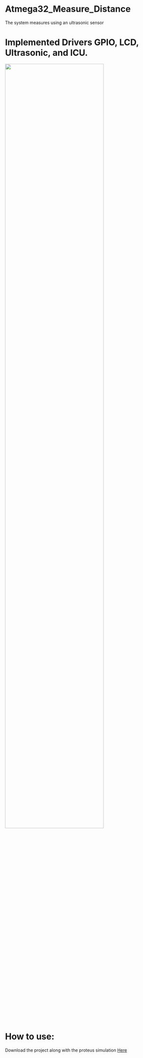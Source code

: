 # Atmega32_Measure_Distance

The system measures using an ultrasonic sensor

# Implemented Drivers GPIO, LCD, Ultrasonic, and ICU.

<img src="https://user-images.githubusercontent.com/85132955/212492581-b83b17a8-61ec-4780-8c64-532d2c2da8a3.png" style="display: block; width: 80%;">

# How to use:
Download the project along with the proteus simulation <a href="https://www.mediafire.com/file/3v7f8pkne32v3yh/Project-4.rar/file">Here</a>
